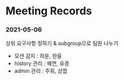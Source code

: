 # Meeting Records

### 2021-05-06
상위 요구사항 정하기 & subgroup으로 팀원 나누기</br>

- 모션 감지 : 하윤, 한울
- history 관리 : 혜연, 유경
- admin 관리 : 주휘, 상엽


